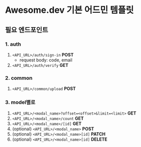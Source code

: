 # Awesome.dev 기본 어드민 템플릿

## 필요 엔드포인트

### 1. auth

1. `<API_URL>/auth/sign-in` **POST**
   - request body: code, email
2. `<API_URL>/auth/verify` **GET**

### 2. common

1. `<API_URL>/common/upload` **POST**

### 3. model별로

1. `<API_URL>/<modal_name>?offset=<offset>&limit=<limit>` **GET**
2. `<API_URL>/<modal_name>/count` **GET**
3. `<API_URL>/<modal_name>/[id]` **GET**
4. (optional) `<API_URL>/<modal_name>` **POST**
5. (optional) `<API_URL>/<modal_name>[id]` **PATCH**
6. (optional) `<API_URL>/<modal_name>[id]` **DELETE**
